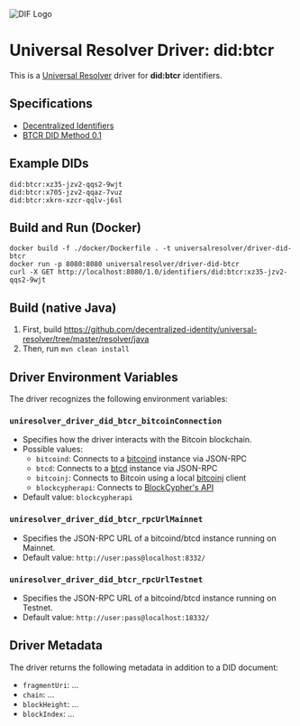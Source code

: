 ![DIF Logo](https://raw.githubusercontent.com/decentralized-identity/decentralized-identity.github.io/master/images/logo-small.png)

# Universal Resolver Driver: did:btcr

This is a [Universal Resolver](https://github.com/decentralized-identity/universal-resolver/) driver for **did:btcr** identifiers.

## Specifications

* [Decentralized Identifiers](https://w3c-ccg.github.io/did-spec/)
* [BTCR DID Method 0.1](https://w3c-ccg.github.io/didm-btcr)

## Example DIDs

```
did:btcr:xz35-jzv2-qqs2-9wjt
did:btcr:x705-jzv2-qqaz-7vuz
did:btcr:xkrn-xzcr-qqlv-j6sl
```

## Build and Run (Docker)

```
docker build -f ./docker/Dockerfile . -t universalresolver/driver-did-btcr
docker run -p 8080:8080 universalresolver/driver-did-btcr
curl -X GET http://localhost:8080/1.0/identifiers/did:btcr:xz35-jzv2-qqs2-9wjt
```

## Build (native Java)

 1. First, build https://github.com/decentralized-identity/universal-resolver/tree/master/resolver/java
 1. Then, run `mvn clean install`

## Driver Environment Variables

The driver recognizes the following environment variables:

### `uniresolver_driver_did_btcr_bitcoinConnection`

 * Specifies how the driver interacts with the Bitcoin blockchain.
 * Possible values: 
   * `bitcoind`: Connects to a [bitcoind](https://bitcoin.org/en/full-node) instance via JSON-RPC
   * `btcd`: Connects to a [btcd](https://github.com/btcsuite/btcd) instance via JSON-RPC
   * `bitcoinj`: Connects to Bitcoin using a local [bitcoinj](https://bitcoinj.github.io/) client
   * `blockcypherapi`: Connects to [BlockCypher's API](https://www.blockcypher.com/dev/bitcoin/)
 * Default value: `blockcypherapi`

### `uniresolver_driver_did_btcr_rpcUrlMainnet`

 * Specifies the JSON-RPC URL of a bitcoind/btcd instance running on Mainnet.
 * Default value: `http://user:pass@localhost:8332/`

### `uniresolver_driver_did_btcr_rpcUrlTestnet`

 * Specifies the JSON-RPC URL of a bitcoind/btcd instance running on Testnet.
 * Default value: `http://user:pass@localhost:18332/`

## Driver Metadata

The driver returns the following metadata in addition to a DID document:

* `fragmentUri`: ...
* `chain`: ...
* `blockHeight`: ...
* `blockIndex`: ...
